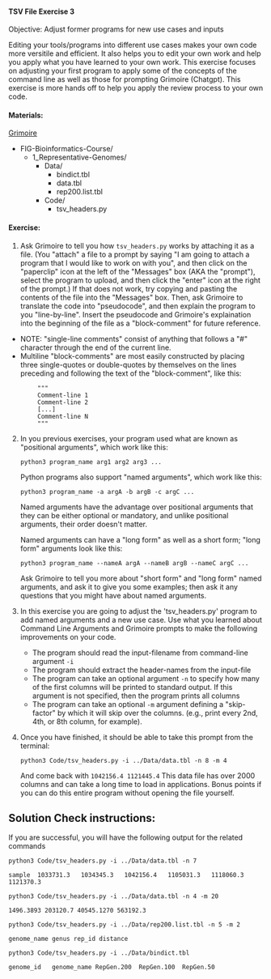 #### TSV File Exercise 3

Objective: Adjust former programs for new use cases and inputs

Editing your tools/programs into different use cases makes your own code more versitile and efficient. It also helps you to edit your own work and help you apply what you have learned to your own work. This exercise focuses on adjusting your first program to apply some of the concepts of the command line as well as those for prompting Grimoire (Chatgpt). This exercise is more hands off to help you apply the review process to your own code.

#### Materials: 
[Grimoire](https://chat.openai.com/g/g-n7Rs0IK86-grimoire)

* FIG-Bioinformatics-Course/
    * 1_Representative-Genomes/
        * Data/
            * bindict.tbl
            * data.tbl
            * rep200.list.tbl
        * Code/
            * tsv_headers.py


#### Exercise: 

1. Ask Grimoire to tell you how `tsv_headers.py` works by attaching it as a file. (You "attach" a file to a prompt by saying "I am going to attach a program that I would like to work on with you", and then click on the "paperclip" icon at the left of the "Messages" box (AKA the "prompt"), select the program to upload, and then click the "enter" icon at the right of the prompt.) If that does not work, try copying and pasting the contents of the file into the "Messages" box. Then, ask Grimoire to translate the code into "pseudocode", and then explain the program to you "line-by-line". Insert the pseudocode and Grimoire's explaination into the beginning of the file as a "block-comment" for future reference.
* NOTE: "single-line comments" consist of anything that follows a "#" character through the end of the current line.
* Multiline "block-comments" are most easily constructed by placing three single-quotes or double-quotes by themselves on the lines preceding and following the text of the "block-comment", like this:
```
        """
        Comment-line 1
        Comment-line 2
        [...]
        Comment-line N
        """
```

2. In you previous exercises, your program used what are known as "positional arguments", which work like this:

    ``` python3 program_name arg1 arg2 arg3 ... ```

    Python programs also support "named arguments", which work like this:

    ``` python3 program_name -a argA -b argB -c argC ... ```

    Named arguments have the advantage over positional arguments that they can be either optional or mandatory, and unlike positional arguments, their order doesn't matter.

    Named arguments can have a "long form" as well as a short form; "long form" arguments look like this:
    
    ``` python3 program_name --nameA argA --nameB argB --nameC argC ... ```

    Ask Grimoire to tell you more about "short form" and "long form" named arguments, and ask it to give you some examples; then ask it any questions that you might have about named arguments.


3. In this exercise you are going to adjust the 'tsv_headers.py' program to add named arguments and a new use case. Use what you learned about Command Line Arguments and Grimoire prompts to make the following improvements on your code. 
    * The program should read the input-filename from command-line argument ```-i```
    * The program should extract the header-names from the input-file
    * The program can take an optional argument ```-n``` to specify how many of the first columns will be printed to standard output. If this argument is not specified, then the program prints all columns
    * The program can take an optional ```-m``` argument defining a "skip-factor" by which it will skip over the columns. (e.g., print every 2nd, 4th, or 8th column, for example).
    
3. Once you have finished, it should be able to take this prompt from the terminal:
    
    ``` python3 Code/tsv_headers.py -i ../Data/data.tbl -n 8 -m 4 ```
    
    And come back with
    ``` 1042156.4 1121445.4 ```
    This data file has over 2000 columns and can take a long time to load in applications. Bonus points if you can do this entire program without opening the file yourself.

## Solution Check instructions:
If you are successful, you will have the following output for the related commands

``` python3 Code/tsv_headers.py -i ../Data/data.tbl -n 7 ```

``` sample	1033731.3	1034345.3	1042156.4	1105031.3	1118060.3	1121370.3 ```

``` python3 Code/tsv_headers.py -i ../Data/data.tbl -n 4 -m 20 ```

``` 1496.3893 203120.7 40545.1270 563192.3 ```

``` python3 Code/tsv_headers.py -i ../Data/rep200.list.tbl -n 5 -m 2 ```

``` genome_name genus rep_id distance ```

``` python3 Code/tsv_headers.py -i ../Data/bindict.tbl ```

``` genome_id	genome_name	RepGen.200	RepGen.100	RepGen.50 ```
